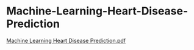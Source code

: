 # Machine-Learning-Heart-Disease-Prediction

[Machine Learning Heart Disease Prediction.pdf](https://github.com/user-attachments/files/19726616/Machine.Learning.Heart.Disease.Prediction.pdf)
